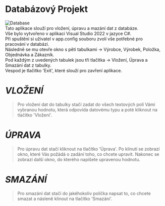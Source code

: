 # **Databázový Projekt**
![Database](https://user-images.githubusercontent.com/84340580/222165637-411cc718-ca2e-4bdb-866e-1f305e8edef4.png)<br/>
Tato aplikace slouží pro vložení, úpravu a mazání dat z databáze.<br/>
Vše bylo vytvořeno v aplikaci Visual Studio 2022 v jazyce C#.<br/>
Při spuštění si uživatel v app.config souboru zvolí vše potřebné pro pracování v databázi.<br/>
Následně se mu otevře okno s pěti tabulkami -> Výrobce, Výrobek, Položka, Objednávka a Zákazník.<br/>
Pod každým z uvedených tabulek jsou tři tlačítka -> Vložení, Úprava a Smazání dat z tabulky.<br/>
Vespod je tlačítko 'Exit', které slouží pro zavření aplikace.<br/>
# *VLOŽENÍ*
> Pro vložení dat do tabulky stačí zadat do všech textových polí Vámi vybranou hodnotu, která odpovída datovému typu a poté kliknout na tlačítko 'Vložení'.
# *ÚPRAVA*
> Pro úpravu dat stačí kliknout na tlačítko 'Úprava'. Po klinutí se zobrazí okno, které Vás požádá o zadání toho, co chcete upravit. Nakonec se zobrazí další okno, do kterého napíšete upravenou hodnotu.
# *SMAZÁNÍ*
> Pro smazání dat stačí do jakéhokoliv políčka napsat to, co chcete smazat a násleně klinout na tlačítko 'Smazání'.
